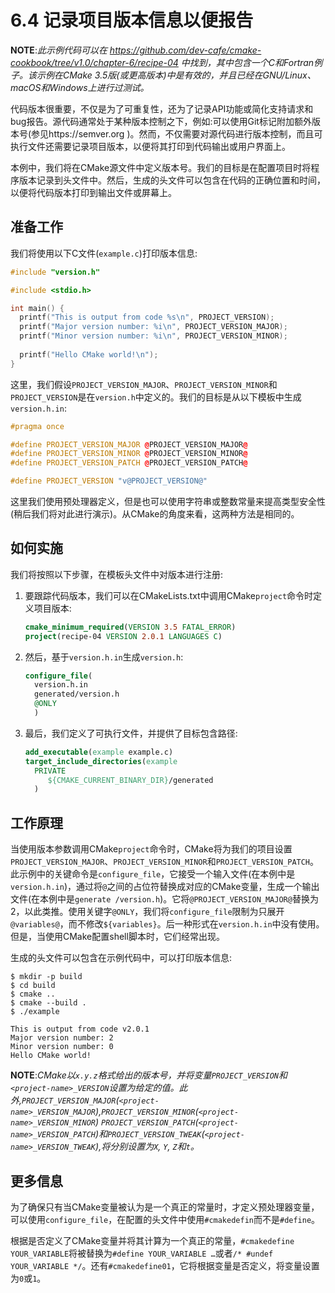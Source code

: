 # 6.4 记录项目版本信息以便报告

**NOTE**:*此示例代码可以在 https://github.com/dev-cafe/cmake-cookbook/tree/v1.0/chapter-6/recipe-04 中找到，其中包含一个C和Fortran例子。该示例在CMake 3.5版(或更高版本)中是有效的，并且已经在GNU/Linux、macOS和Windows上进行过测试。*

代码版本很重要，不仅是为了可重复性，还为了记录API功能或简化支持请求和bug报告。源代码通常处于某种版本控制之下，例如:可以使用Git标记附加额外版本号(参见https://semver.org )。然而，不仅需要对源代码进行版本控制，而且可执行文件还需要记录项目版本，以便将其打印到代码输出或用户界面上。

本例中，我们将在CMake源文件中定义版本号。我们的目标是在配置项目时将程序版本记录到头文件中。然后，生成的头文件可以包含在代码的正确位置和时间，以便将代码版本打印到输出文件或屏幕上。

## 准备工作

我们将使用以下C文件(`example.c`)打印版本信息:

```c++
#include "version.h"

#include <stdio.h>

int main() {
  printf("This is output from code %s\n", PROJECT_VERSION);
  printf("Major version number: %i\n", PROJECT_VERSION_MAJOR);
  printf("Minor version number: %i\n", PROJECT_VERSION_MINOR);
  
  printf("Hello CMake world!\n");
}
```

这里，我们假设`PROJECT_VERSION_MAJOR`、`PROJECT_VERSION_MINOR`和`PROJECT_VERSION`是在`version.h`中定义的。我们的目标是从以下模板中生成`version.h.in`:

```c++
#pragma once

#define PROJECT_VERSION_MAJOR @PROJECT_VERSION_MAJOR@
#define PROJECT_VERSION_MINOR @PROJECT_VERSION_MINOR@
#define PROJECT_VERSION_PATCH @PROJECT_VERSION_PATCH@

#define PROJECT_VERSION "v@PROJECT_VERSION@"
```

这里我们使用预处理器定义，但是也可以使用字符串或整数常量来提高类型安全性(稍后我们将对此进行演示)。从CMake的角度来看，这两种方法是相同的。

## 如何实施

我们将按照以下步骤，在模板头文件中对版本进行注册:

1. 要跟踪代码版本，我们可以在CMakeLists.txt中调用CMake`project`命令时定义项目版本:

   ```cmake
   cmake_minimum_required(VERSION 3.5 FATAL_ERROR)
   project(recipe-04 VERSION 2.0.1 LANGUAGES C)
   ```

2. 然后，基于`version.h.in`生成`version.h`:

   ```cmake
   configure_file(
     version.h.in
     generated/version.h
     @ONLY
     )
   ```

3. 最后，我们定义了可执行文件，并提供了目标包含路径:

   ```cmake
   add_executable(example example.c)
   target_include_directories(example
     PRIVATE
     	${CMAKE_CURRENT_BINARY_DIR}/generated
     )
   ```

## 工作原理

当使用版本参数调用CMake`project`命令时，CMake将为我们的项目设置`PROJECT_VERSION_MAJOR`、`PROJECT_VERSION_MINOR`和`PROJECT_VERSION_PATCH`。此示例中的关键命令是`configure_file`，它接受一个输入文件(在本例中是`version.h.in`)，通过将`@`之间的占位符替换成对应的CMake变量，生成一个输出文件(在本例中是`generate /version.h`)。它将`@PROJECT_VERSION_MAJOR@`替换为2，以此类推。使用关键字`@ONLY`，我们将`configure_file`限制为只展开`@variables@`，而不修改`${variables}`。后一种形式在`version.h.in`中没有使用。但是，当使用CMake配置shell脚本时，它们经常出现。

生成的头文件可以包含在示例代码中，可以打印版本信息:

```shell
$ mkdir -p build
$ cd build
$ cmake ..
$ cmake --build .
$ ./example

This is output from code v2.0.1
Major version number: 2
Minor version number: 0
Hello CMake world!
```

**NOTE**:*CMake以`x.y.z`格式给出的版本号，并将变量`PROJECT_VERSION`和` <project-name>_VERSION`设置为给定的值。此外,`PROJECT_VERSION_MAJOR`(`<project-name>_VERSION_MAJOR`),`PROJECT_VERSION_MINOR`(`<project-name>_VERSION_MINOR`) `PROJECT_VERSION_PATCH`(`<project-name>_VERSION_PATCH`)和`PROJECT_VERSION_TWEAK`(`<project-name>_VERSION_TWEAK`),将分别设置为`X`, `Y`, `Z`和`t`。*

## 更多信息

为了确保只有当CMake变量被认为是一个真正的常量时，才定义预处理器变量，可以使用`configure_file`，在配置的头文件中使用`#cmakedefin`而不是`#define`。

根据是否定义了CMake变量并将其计算为一个真正的常量，`#cmakedefine YOUR_VARIABLE`将被替换为`#define YOUR_VARIABLE …`或者`/* #undef YOUR_VARIABLE */`。还有`#cmakedefine01`，它将根据变量是否定义，将变量设置为`0`或`1`。

